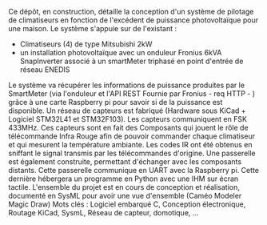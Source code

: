 Ce dépôt, en construction, détaille la conception d'un système de pilotage de climatiseurs en fonction de l'excédent de puissance photovoltaïque pour une maison.
Le système s'appuie sur de l'existant :
- Climatiseurs (4) de type Mitsubishi 2kW
- un installation photovoltaïque avec un onduleur Fronius 6kVA SnapInverter associé à un smartMeter triphasé en point d'entrée de réseau ENEDIS

Le système va récupérer les informations de puissance produites par le SmartMeter (via l'onduleur et l'API REST Fournie par Fronius - req HTTP -  ) grâce à une 
carte Raspberry pi pour savoir si de la puissance est disponible.
Un réseau de capteurs est fabriqué (Hardware sous KiCad + Logiciel STM32L41 et STM32F103). Les capteurs communiquent en FSK 433MHz. Ces capteurs sont en fait
des Composants qui jouent le rôle de télécommande Infra Rouge afin de pouvoir commander chaque climatiseur et qui mesurent la température ambiante. Les codes IR
ont été obtenus en sniffant le signal transmis par les télécommandes d'origine.
Une passerelle est également construite, permettant d'échanger avec  les composants distants. Cette passerelle communique en UART avec la Raspberry pi. Cette dernière
hébergera un programme en Python avec une IHM sur écran tactile.
L'ensemble du projet est en cours de conception et réalisation, documenté en SysML pour avoir une vue d'ensemble (Caméo Modeler Magic Draw)
Mots clés : Logiciel embarqué C, Conception électronique, Routage KiCad, SysmL, Réseau de capteur, domotique,  ...
